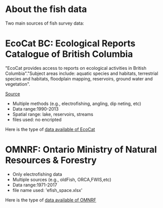# About the fish data

Two main sources of fish survey data: 

# EcoCat BC: Ecological Reports Catalogue of British Columbia 

"EcoCat provides access to reports on ecological activities in British Columbia"."Subject areas include: aquatic species and habitats, terrestrial species and habitats, floodplain mapping, reservoirs, ground water and vegetation".

[Source]: https://www2.gov.bc.ca/gov/content/environment/research-monitoring-reporting/libraries-publication-catalogues/ecocat
[Source]

* Multiple methods (e.g., electrofishing, angling, dip neting, etc)   
* Data range:1990-2013
* Spatial range: lake, reservoirs, streams
* files used: no encripted 

[data available of EcoCat]: https://github.com/alminagorta/CanadaProject/blob/master/FishData/EcoCat%20Field%20Descriptions.pdf
Here is the type of [data available of EcoCat]


# OMNRF: Ontario Ministry of Natural Resources & Forestry

* Only electrofishing data 
* Multiple sources (e.g., oldFish, ORCA,FWIS,etc) 
* Data range:1971-2017
* file name used: 'efish_space.xlsx'

[data available of OMNRF]: https://github.com/alminagorta/CanadaProject/blob/master/FishData/efish_spaceField_Description.pdf
Here is the type of [data available of OMNRF]



